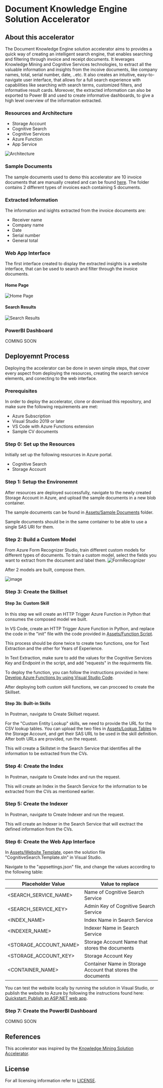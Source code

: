 # Document Knowledge Engine Solution Accelerator

## About this accelerator
The Document Knowledge Engine solution accelerator aims to provides a quick way of creating an intelligent search engine, that enables searching and filtering through invoice and receipt documents. It leverages Knowledge Mining and Cognitive Services technologies, to extract all the valuable information and insights from the incoive documents, like company names, total, serial number, date, ..etc. It also creates an intuitive, easy-to-navigate user interface, that allows for a full search experience with capabilities like searching with search terms, customized filters, and informative result cards. Moreover, the extracted information can also be exported to Power BI and used to create informative dashboards, to give a high level overview of the information extracted. 

### Resources and Architecture 
- Storage Account 
- Cognitive Search 
- Cognitive Services
- Azure Function 
- App Service

![Architecture](https://user-images.githubusercontent.com/88718044/139073235-eb6b8b2c-3577-405e-b974-82bc951676dc.png)

### Sample Documents 
The sample documents used to demo this accelerator are 10 invoice documents that are manually created and can be found [here](https://github.com/eda-ayan/knowledge-engine-solution-accelerator/tree/main/invoice_images). The folder contains 2 different types of invoices each containing 5 documents.

### Extracted Information
The information and isights extracted from the invoice documents are: 

- Receiver name 
- Company name
- Date
- Serial number 
- General total 

### Web App Interface
The first interface created to display the extracted insights is a website interface, that can be used to search and filter through the invoice documents.

#### Home Page
![Home Page](https://user-images.githubusercontent.com/88718044/139071306-6595000e-a33c-4dca-85eb-ed6c475d66cf.jpeg)


#### Search Results
![Search Results](https://user-images.githubusercontent.com/25666677/148658186-57a8614b-2a34-4efe-8f49-bd454fd0077c.png)

### PowerBI Dashboard
COMING SOON

## Deployemnt Process
Deploying the accelerator can be done in seven simple steps, that cover every aspect from deploying the resources, creating the search service elements, and conecting to the web interface. 

### Prerequisites
In order to deploy the accelerator, clone or download this repository, and make sure the following requirements are met:
- Azure Subscription 
- Visual Studio 2019 or later
- VS Code with Azure Functions extension
- Sample CV documents

### Step 0: Set up the Resources

Initially set up the following resources in Azure portal.

- Cognitive Search
- Storage Account

### Step 1: Setup the Environemnt 
After resources are deployed successfully, navigate to the newly created Storage Account in Azure, and upload the sample documents in a new blob container.

The sample documents can be found in [Assets/Sample Documents](https://github.com/AhmedAlmu/cv-knowledge-engine-accelerator/tree/main/Assets/Sample%20Documents) folder. 

Sample documents should be in the same container to be able to use a single SAS URI for them.

### Step 2: Build a Custom Model
From Azure Form Recognizer Studio, train different custom models for different types of documents. To train a custom model, select the fields you want to extract from the document and label them.
![FormRecognizer](https://user-images.githubusercontent.com/25666677/148658436-86c08c49-cfcb-40fb-9186-73c889402cf3.png)

After 2 models are built, compose them.

![image](https://user-images.githubusercontent.com/25666677/148658472-df230a87-d719-44d5-9bce-f7ea50a58899.png)

### Step 3: Create the Skillset 
#### Step 3a: Custom Skill

In this step we will create an HTTP Trigger Azure Function in Python that consumes the composed model we built. 

In VS Code, create an HTTP Trigger Azure Function in Python, and replace the code in the "init" file with the code provided in [Assets/Function Script](https://github.com/AhmedAlmu/cv-knowledge-engine-accelerator/tree/main/Assets/Function%20Script). 

This process should be done twice to create two functions, one for Text Extraction and the other for Years of Experience. 

In Text Extraction, make sure to add the values for the Cognitive Services Key and Endpoint in the script, and add "requests" in the requirments file.

To deploy the function, you can follow the instructions provided in here: [Develop Azure Functions by using Visual Studio Code](https://docs.microsoft.com/en-us/azure/azure-functions/functions-develop-vs-code?tabs=python).

After deploying both custom skill functions, we can procceed to create the Skillset. 

#### Step 3b: Built-in Skills
In Postman, navigate to Create Skillset request. 

For the "Custom Entity Lookup" skills, we need to provide the URL for the CSV lookup tables. You can upload the two files in [Assets/Lookup Tables](https://github.com/AhmedAlmu/cv-knowledge-engine-accelerator/tree/main/Assets/Lookup%20Tables) to the Storage Account, and get their SAS URL to be used in the skill definition. After both URLs are provided, run the request.  

This will create a Skillstet in the Search Service that identifies all the information to be extracted from the CVs.

### Step 4: Create the Index
In Postman, navigate to Create Index and run the request. 

This will create an Index in the Search Service for the information to be extracted from the CVs as mentioned earlier.

### Step 5: Create the Indexer
In Postman, navigate to Create Indexer and run the request. 

This will create an Indexer in the Search Service that will exctract the defined information from the CVs.

### Step 6: Create the Web App Interface
In [Assets/Website Template](https://github.com/AhmedAlmu/cv-knowledge-engine-accelerator/tree/main/Assets/Website%20Template), open the solution file "CognitiveSearch.Template.sln" in Visual Studio. 

Navigate to the "appsettings.json" file, and change the values according to the following table:

| Placeholder Value | Value to replace |
| ------ | ------ |
| <SEARCH_SERVICE_NAME> | Name of Cognitive Search Service |
| <SEARCH_SERVICE_KEY> | Admin Key of Cognitive Search Service |
| <INDEX_NAME> | Index Name in Search Service |
| <INDEXER_NAME> | Indexer Name in Search Service |
| <STORAGE_ACCOUNT_NAME> | Storage Account Name that stores the documents |
| <STORAGE_ACCOUNT_KEY> | Storage Account Key |
| <CONTAINER_NAME> | Container Name in Storage Account that stores the documents |

You can test the website locally by running the solution in Visual Studio, or publish the website to Azure by following the instructions found here: [Quickstart: Publish an ASP.NET web app](https://docs.microsoft.com/en-US/visualstudio/deployment/quickstart-deploy-aspnet-web-app?view=vs-2019&tabs=azure).

### Step 7: Create the PowerBI Dashboard
COMING SOON

## References 
This accelerator was inspired by the [Knowledge Mining Solution Accelerator](https://github.com/Azure-Samples/azure-search-knowledge-mining).

## License
For all licensing information refer to [LICENSE](https://github.com/AhmedAlmu/cv-knowledge-engine-accelerator/blob/main/LICENSE).
